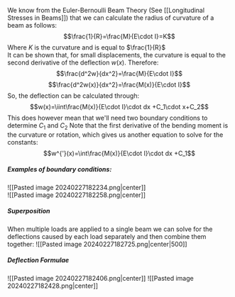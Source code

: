 We know from the Euler-Bernoulli Beam Theory (See [[Longitudinal Stresses in Beams]]) that we can calculate the radius of curvature of a beam as follows:
$$\frac{1}{R}=\frac{M}{E\cdot I}=K$$
Where $K$ is the curvature and is equal to $\frac{1}{R}$
\
It can be shown that, for small displacements, the curvature is equal to the second derivative of the deflection $w(x)$.
Therefore:
$$\frac{d^2w}{dx^2}=\frac{M}{E\cdot I}$$
$$\frac{d^2w(x)}{dx^2}=\frac{M(x)}{E\cdot I}$$
So, the deflection can be calculated through:
$$w(x)=\iint\frac{M(x)}{E\cdot I}\cdot dx +C_1\cdot x+C_2$$
This does however mean that we'll need two boundary conditions to determine $C_1$ and $C_2$
Note that the first derivative of the bending moment is the curvature or rotation, which gives us another equation to solve for the constants:
$$w^{'}(x)=\int\frac{M(x)}{E\cdot I}\cdot dx +C_1$$
##### Examples of boundary conditions:

![[Pasted image 20240227182234.png|center]]
\
![[Pasted image 20240227182258.png|center]]

##### Superposition
When multiple loads are applied to a single beam we can solve for the deflections caused by each load separately and then combine them together:
![[Pasted image 20240227182725.png|center|500]]
##### Deflection Formulae
![[Pasted image 20240227182406.png|center]]
![[Pasted image 20240227182428.png|center]]
